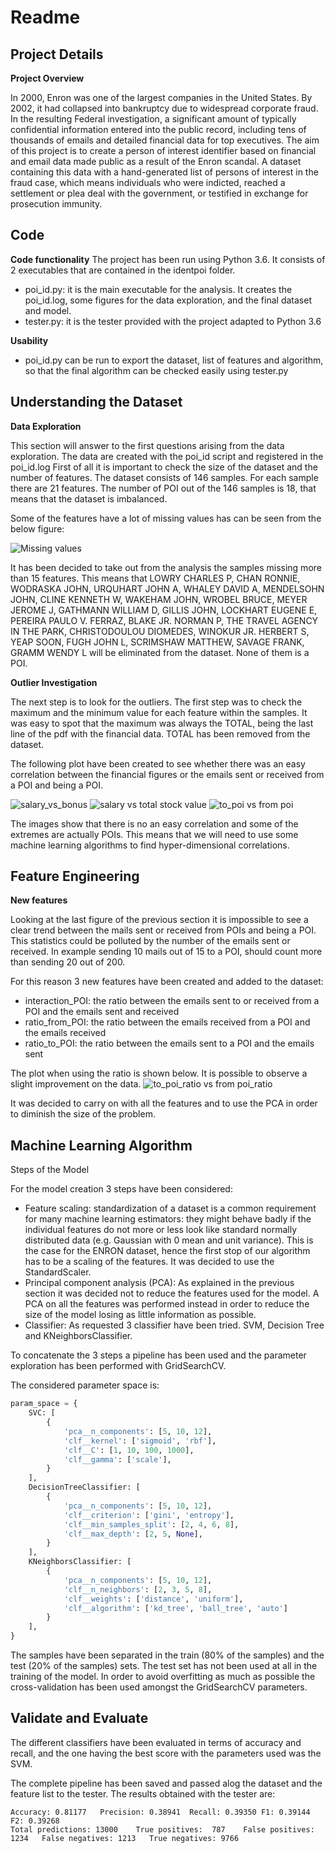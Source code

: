 Readme
======

Project Details
---------------

**Project Overview**

In 2000, Enron was one of the largest companies in the United States. By 2002, it had collapsed into bankruptcy due 
to widespread corporate fraud. In the resulting Federal investigation, a significant amount of typically confidential 
information entered into the public record, including tens of thousands of emails and detailed financial data for top 
executives. The aim of this project is to create a person of interest identifier based on financial and email data 
made public as a result of the Enron scandal. A dataset containing this data with a hand-generated list of persons of 
interest in the fraud case, which means individuals who were indicted, reached a settlement or plea deal with the 
government, or testified in exchange for prosecution immunity.

Code
------------------------------

**Code functionality**
The project has been run using Python 3.6. It consists of 2 executables that are contained in the identpoi folder.
- poi_id.py: it is the main executable for the analysis. It creates the poi_id.log, some figures for the data exploration, 
and the final dataset and model.
- tester.py: it is the tester provided with the project adapted to Python 3.6

**Usability**
- poi_id.py can be run to export the dataset, list of features and algorithm, so that the final algorithm can be 
checked easily using tester.py

Understanding the Dataset
-------

**Data Exploration**

This section will answer to the first questions arising from the data exploration.
The data are created with the poi_id script and registered in the poi_id.log
First of all it is important to check the size of the dataset and the number of features.
The dataset consists of 146 samples. For each sample there are 21 features. The number of POI out of the 146 samples is 18,
that means that the dataset is imbalanced. 

Some of the features have a lot of missing values has can be seen from the below figure:
 
![Missing values](identpoi/missing_values.png)

It has been decided to take out from the analysis the samples missing more than 15 features.
This means that LOWRY CHARLES P, CHAN RONNIE, WODRASKA JOHN, URQUHART JOHN A, WHALEY DAVID A, MENDELSOHN JOHN, 
CLINE KENNETH W, WAKEHAM JOHN, WROBEL BRUCE, MEYER JEROME J, GATHMANN WILLIAM D, GILLIS JOHN, LOCKHART EUGENE E,
PEREIRA PAULO V. FERRAZ, BLAKE JR. NORMAN P, THE TRAVEL AGENCY IN THE PARK, CHRISTODOULOU DIOMEDES, WINOKUR JR. HERBERT S, 
YEAP SOON, FUGH JOHN L, SCRIMSHAW MATTHEW, SAVAGE FRANK, GRAMM WENDY L will be eliminated from the dataset.
None of them is a POI. 

**Outlier Investigation**

The next step is to look for the outliers. The first step was to check the maximum and the minimum value for each feature within the
samples. It was easy to spot that the maximum was always the TOTAL, being the last line of the pdf with the financial data.
TOTAL has been removed from the dataset.

The following plot have been created to see whether there was an easy correlation between the financial figures or the emails
sent or received from a POI and being a POI.

![salary_vs_bonus](identpoi/salary_bonus_poi_scatter.png)
![salary vs total stock value](identpoi/salary_total_stock_value_poi_scatter.png)
![to_poi vs from poi](identpoi/from_this_person_to_poi_from_poi_to_this_person_poi_scatter.png)

The images show that there is no an easy correlation and some of the extremes are actually POIs. This means that we will need
to use some machine learning algorithms to find hyper-dimensional correlations.


Feature Engineering
--------

**New features**

Looking at the last figure of the previous section it is impossible to see a clear trend between the mails sent or received from POIs and
being a POI. This statistics could be polluted by the number of the emails sent or received.
In example sending 10 mails out of 15 to a POI, should count more than sending 20 out of 200. 

For this reason 3 new features have been created and added to the dataset:
- interaction_POI: the ratio between the emails sent to or received from a POI and the emails sent and received
- ratio_from_POI: the ratio between the emails received from a POI and the emails received
- ratio_to_POI: the ratio between the emails sent to a POI and the emails sent

The plot when using the ratio is shown below. It is possible to observe a slight improvement on the data.
![to_poi_ratio vs from poi_ratio](identpoi/ratio_from_POI_ratio_to_POI_poi_scatter.png)

It was decided to carry on with all the features and to use the PCA in order to diminish the size of the problem.

Machine Learning Algorithm
--------------

Steps of the Model

For the model creation 3 steps have been considered:
- Feature scaling: standardization of a dataset is a common requirement for many machine learning estimators: they might behave badly if 
the individual features do not more or less look like standard normally distributed data 
(e.g. Gaussian with 0 mean and unit variance). This is the case for the ENRON dataset, hence the first stop of our 
algorithm has to be a scaling of the features. It was decided to use the StandardScaler.
- Principal component analysis (PCA): As explained in the previous section it was decided not to reduce the features 
used for the model. A PCA on all the features was performed instead in order to reduce the size of the model losing as
little information as possible.
- Classifier: As requested 3 classifier have been tried. SVM, Decision Tree and KNeighborsClassifier.
 
To concatenate the 3 steps a pipeline has been used and the parameter exploration has been performed with GridSearchCV.

The considered parameter space is:
```python
param_space = {
    SVC: [
        {
            'pca__n_components': [5, 10, 12],
            'clf__kernel': ['sigmoid', 'rbf'],
            'clf__C': [1, 10, 100, 1000],
            'clf__gamma': ['scale'],
        }
    ],
    DecisionTreeClassifier: [
        {
            'pca__n_components': [5, 10, 12],
            'clf__criterion': ['gini', 'entropy'],
            'clf__min_samples_split': [2, 4, 6, 8],
            'clf__max_depth': [2, 5, None],
        }
    ],
    KNeighborsClassifier: [
        {
            'pca__n_components': [5, 10, 12],
            'clf__n_neighbors': [2, 3, 5, 8],
            'clf__weights': ['distance', 'uniform'],
            'clf__algorithm': ['kd_tree', 'ball_tree', 'auto']
        }
    ],
}
```

The samples have been separated in the train (80% of the samples) and the test (20% of the samples) sets. The test set
 has not been used at all in the training of the model. In order to avoid overfitting as much as possible the 
 cross-validation has been used amongst the GridSearchCV parameters.

Validate and Evaluate
-------

The different classifiers have been evaluated in terms of accuracy and recall, and the one having the best score with
the parameters used was the SVM.

The complete pipeline has been saved and passed alog the dataset and the feature list to the tester.
The results obtained with the tester are:

	Accuracy: 0.81177	Precision: 0.38941	Recall: 0.39350	F1: 0.39144	F2: 0.39268
	Total predictions: 13000	True positives:  787	False positives: 1234	False negatives: 1213	True negatives: 9766

